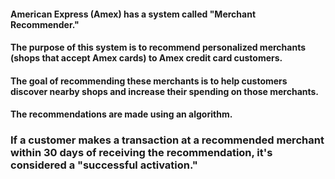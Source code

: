 #### American Express (Amex) has a system called "Merchant Recommender."
####   The purpose of this system is to recommend personalized merchants (shops that accept Amex cards) to Amex credit card customers.
####   The goal of recommending these merchants is to help customers discover nearby shops and increase their spending on those merchants.
####   The recommendations are made using an algorithm.
### If a customer makes a transaction at a recommended merchant within 30 days of receiving the recommendation, it's considered a "successful activation."
